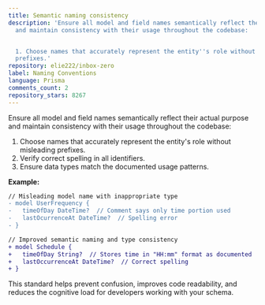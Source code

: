 ```yaml
---
title: Semantic naming consistency
description: 'Ensure all model and field names semantically reflect their actual purpose
  and maintain consistency with their usage throughout the codebase:


  1. Choose names that accurately represent the entity''s role without misleading
  prefixes.'
repository: elie222/inbox-zero
label: Naming Conventions
language: Prisma
comments_count: 2
repository_stars: 8267
---
```


Ensure all model and field names semantically reflect their actual purpose and maintain consistency with their usage throughout the codebase:

1. Choose names that accurately represent the entity's role without misleading prefixes.
2. Verify correct spelling in all identifiers.
3. Ensure data types match the documented usage patterns.

**Example:**
```diff
// Misleading model name with inappropriate type
- model UserFrequency {
-   timeOfDay DateTime?  // Comment says only time portion used
-   lastOcurrenceAt DateTime?  // Spelling error
- }

// Improved semantic naming and type consistency
+ model Schedule {
+   timeOfDay String?  // Stores time in "HH:mm" format as documented
+   lastOccurrenceAt DateTime?  // Correct spelling
+ }
```

This standard helps prevent confusion, improves code readability, and reduces the cognitive load for developers working with your schema.